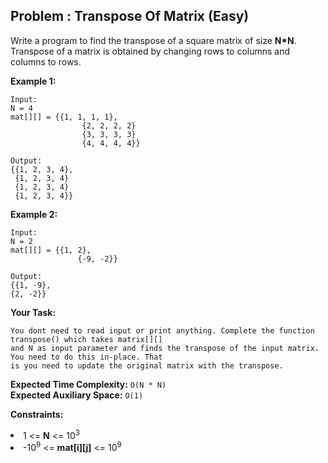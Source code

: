 ## Problem : Transpose Of Matrix (Easy)
Write a program to find the transpose of a square matrix of size **N*N**. Transpose of a matrix is obtained by changing rows to columns and columns to rows.

**Example 1:**
```
Input:
N = 4
mat[][] = {{1, 1, 1, 1},
                {2, 2, 2, 2}
                {3, 3, 3, 3}
                {4, 4, 4, 4}}

Output: 
{{1, 2, 3, 4},  
 {1, 2, 3, 4}  
 {1, 2, 3, 4}
 {1, 2, 3, 4}} 
```

**Example 2:**
```
Input:
N = 2
mat[][] = {{1, 2},
               {-9, -2}}

Output:
{{1, -9}, 
{2, -2}}
```

**Your Task:**
```
You dont need to read input or print anything. Complete the function transpose() which takes matrix[][]
and N as input parameter and finds the transpose of the input matrix. You need to do this in-place. That 
is you need to update the original matrix with the transpose. 
```

**Expected Time Complexity:** ```O(N * N)```<br>
**Expected Auxiliary Space:** ```O(1)```

**Constraints:**
<li>1 <= <b>N</b> <= 10<sup>3</sup></li>
<li>-10<sup>9</sup> <= <b>mat[i][j]</b> <= 10<sup>9</sup></li>